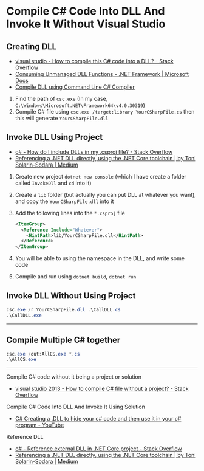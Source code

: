 # Compile C# Code Into DLL And Invoke It Without Visual Studio

## Creating DLL

* [visual studio - How to compile this C# code into a DLL? - Stack Overflow](https://stackoverflow.com/questions/7811600/how-to-compile-this-c-sharp-code-into-a-dll)
* [Consuming Unmanaged DLL Functions - .NET Framework | Microsoft Docs](https://docs.microsoft.com/en-us/dotnet/framework/interop/consuming-unmanaged-dll-functions)
* [Compile DLL using Command Line C# Compiler](https://www.c-sharpcorner.com/uploadfile/kirtan007/compile-dll-using-command-line-C-Sharp-compiler/)

1. Find the path of `csc.exe` (In my case, `C:\Windows\Microsoft.NET\Framework64\v4.0.30319`)
2. Compile C# file using `csc.exe /target:library YourCSharpFile.cs` then this will generate `YourCSharpFile.dll`

## Invoke DLL Using Project

* [c# - How do I include DLLs in my .csproj file? - Stack Overflow](https://stackoverflow.com/questions/7822983/how-do-i-include-dlls-in-my-csproj-file)
* [Referencing a .NET DLL directly, using the .NET Core toolchain | by Toni Solarin-Sodara | Medium](https://medium.com/@tonerdo/referencing-a-net-dll-directly-using-the-net-core-toolchain-16f0af46a4dc)

1. Create new project `dotnet new console` (which I have create a folder called `InvokeDll` and `cd` into it)
2. Create a `lib` folder (but actually you can put DLL at whatever you want), and copy the `YourCSharpFile.dll` into it
3. Add the following lines into the `*.csproj` file

    ```xml
    <ItemGroup>
      <Reference Include="Whatever">
        <HintPath>lib/YourCSharpFile.dll</HintPath>
      </Reference>
    </ItemGroup>
    ```

4. You will be able to using the namespace in the DLL, and write some code
5. Compile and run using `dotnet build`, `dotnet run`

## Invoke DLL Without Using Project

```powershell
csc.exe /r:YourCSharpFile.dll .\CallDLL.cs
.\CallDLL.exe
```

---

## Compile Multiple C# together

```powershell
csc.exe /out:AllCS.exe *.cs
.\AllCS.exe
```

---

Compile C# code without it being a project or solution

* [visual studio 2013 - How to compile C# file without a project? - Stack Overflow](https://stackoverflow.com/questions/28201815/how-to-compile-c-sharp-file-without-a-project)

Compile C# Code Into DLL And Invoke It Using Solution

* [C# Creating a .DLL to hide your c# code and then use it in your c# program - YouTube](https://www.youtube.com/watch?v=tWtB1iRp8QM)

Reference DLL

* [c# - Reference external DLL in .NET Core project - Stack Overflow](https://stackoverflow.com/questions/40108106/reference-external-dll-in-net-core-project)
* [Referencing a .NET DLL directly, using the .NET Core toolchain | by Toni Solarin-Sodara | Medium](https://medium.com/@tonerdo/referencing-a-net-dll-directly-using-the-net-core-toolchain-16f0af46a4dc)
